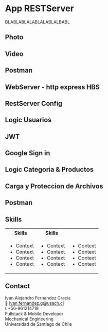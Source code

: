 # App RESTServer

BLABLABLALABLALABLALBABL

## Photo
## Video 

## Postman 
## WebServer - http express HBS
## RestServer Config 
## Logic Usuarios 
## JWT 
## Google Sign in 
## Logic Categoria & Productos 
## Carga y Proteccion de Archivos 
## Postman 

<!-- Tech -->
## Skills
<table>
  <tbody>
    <tr>
      <th align="center">Skills</th>
      <th align="center">Skills</th>      
    </tr>
        <td>
        <ul>
          <li>Context</li>
          <li>Context</li>
          <li>Context</li>
          <li>Context</li>
        </ul>
      </td>    
        <td>
        <ul>
          <li>Context</li>
          <li>Context</li>
          <li>Context</li>
          <li>Context</li>
        </ul>
      </td>
        <td>
        <ul>
          <li>Context</li>
          <li>Context</li>
          <li>Context</li>
          <li>Context</li>
        </ul>
      </td>
  </tbody>
</table>


<!-- CONTACT -->
## Contact
Ivan Alejandro Fernandez Gracia  
:email: ivan.fernandez.g@usach.cl  
:telephone_receiver: +56-961214718  
Fullstack & Mobile Developer  
Mechanical Engineering  
Universidad de Santiago de Chile
